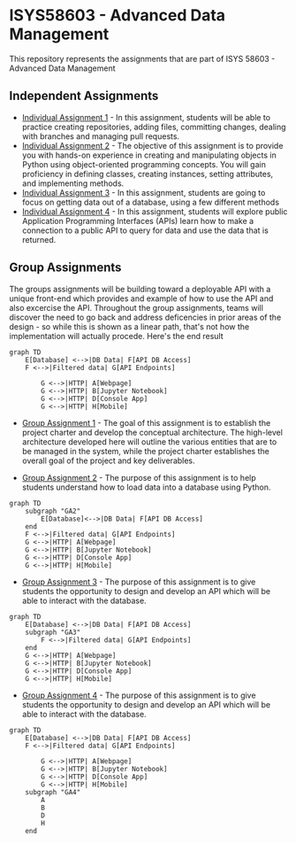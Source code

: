 # ISYS58603 - Advanced Data Management

This repository represents the assignments that are part of ISYS 58603 - Advanced Data Management


## Independent Assignments
* [Individual Assignment 1](assignments/Ind_Assignment_1_Getting_into_Git.md) - 
In this assignment, students will be able to practice creating repositories, adding files, committing changes, dealing with branches and managing pull requests.
* [Individual Assignment 2](assignments/Ind_Assignment_2_Object_Orientation.ipynb) - 
The objective of this assignment is to provide you with hands-on experience in creating and manipulating objects in Python using object-oriented programming concepts. You will gain proficiency in defining classes, creating instances, setting attributes, and implementing methods.
* [Individual Assignment 3](assignments/Ind_Assignment_3_Querying_Data.ipynb) - In this assignment, students are going to focus on getting data out of a database, using a few different methods
* [Individual Assignment 4](assignments/Ind_Assignment_4_Using_an_API.ipynb) - In this assignment, students will explore public Application Programming Interfaces (APIs) learn how to make a connection to a public API to query for data and use the data that is returned. 
  
## Group Assignments
The groups assignments will be building toward a deployable API with a unique front-end which provides and example of how to use the API and also excercise the API.  Throughout the group assignments, teams will discover the need to go back and address deficencies in prior areas of the design - so while this is shown as a linear path, that's not how the implementation will actually procede.  Here's the end result

```mermaid
graph TD
    E[Database] <-->|DB Data| F[API DB Access]
    F <-->|Filtered data| G[API Endpoints]    
    
        G <-->|HTTP| A[Webpage]
        G <-->|HTTP| B[Jupyter Notebook]
        G <-->|HTTP| D[Console App]
        G <-->|HTTP| H[Mobile]
```
* [Group Assignment 1](assingments/Group_Assignment_1_Vision_and_Design.md) - The goal of this assignment is to establish the project charter and develop the conceptual architecture.
The high-level architecture developed here will outline the various entities that are to be managed in the system, while the project charter establishes the overall goal of the project and key deliverables.

* [Group Assignment 2](assignments/Group_Assignment_2_Loading_Data.md) - The purpose of this assignment is to help students understand how to load data into a database using Python.

```mermaid
graph TD
    subgraph "GA2"
        E[Database]<-->|DB Data| F[API DB Access]
    end
    F <-->|Filtered data| G[API Endpoints]
    G <-->|HTTP| A[Webpage]
    G <-->|HTTP| B[Jupyter Notebook]
    G <-->|HTTP| D[Console App]
    G <-->|HTTP| H[Mobile]
```
* [Group Assignment 3](assignments/Group_Assignment_3_Creating_the_API.md) - The purpose of this assignment is to give students the opportunity to design and develop an API which will be able to interact with the database.

```mermaid
graph TD
    E[Database] <-->|DB Data| F[API DB Access]
    subgraph "GA3"
        F <-->|Filtered data| G[API Endpoints]    
    end
    G <-->|HTTP| A[Webpage]
    G <-->|HTTP| B[Jupyter Notebook]
    G <-->|HTTP| D[Console App]
    G <-->|HTTP| H[Mobile]
```

* [Group Assignment 4](assignments/Group_Assignment_4_Putting_front-end_on_the_API.md) - The purpose of this assignment is to give students the opportunity to design and develop an API which will be able to interact with the database.


```mermaid
graph TD
    E[Database] <-->|DB Data| F[API DB Access]
    F <-->|Filtered data| G[API Endpoints]    
    
        G <-->|HTTP| A[Webpage]
        G <-->|HTTP| B[Jupyter Notebook]
        G <-->|HTTP| D[Console App]
        G <-->|HTTP| H[Mobile]
    subgraph "GA4"
        A
        B
        D
        H
    end
```


  
